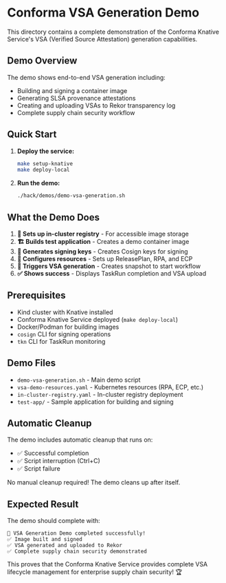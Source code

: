 # Conforma VSA Generation Demo

This directory contains a complete demonstration of the Conforma Knative Service's VSA (Verified Source Attestation) generation capabilities.

## Demo Overview

The demo shows end-to-end VSA generation including:
- Building and signing a container image
- Generating SLSA provenance attestations
- Creating and uploading VSAs to Rekor transparency log
- Complete supply chain security workflow

## Quick Start

1. **Deploy the service:**
   ```bash
   make setup-knative
   make deploy-local
   ```

2. **Run the demo:**
   ```bash
   ./hack/demos/demo-vsa-generation.sh
   ```

## What the Demo Does

1. **🔧 Sets up in-cluster registry** - For accessible image storage
2. **🏗️ Builds test application** - Creates a demo container image
3. **🔑 Generates signing keys** - Creates Cosign keys for signing
4. **📝 Configures resources** - Sets up ReleasePlan, RPA, and ECP
5. **🚀 Triggers VSA generation** - Creates snapshot to start workflow
6. **✅ Shows success** - Displays TaskRun completion and VSA upload

## Prerequisites

- Kind cluster with Knative installed
- Conforma Knative Service deployed (`make deploy-local`)
- Docker/Podman for building images
- `cosign` CLI for signing operations
- `tkn` CLI for TaskRun monitoring

## Demo Files

- `demo-vsa-generation.sh` - Main demo script
- `vsa-demo-resources.yaml` - Kubernetes resources (RPA, ECP, etc.)
- `in-cluster-registry.yaml` - In-cluster registry deployment
- `test-app/` - Sample application for building and signing

## Automatic Cleanup

The demo includes automatic cleanup that runs on:
- ✅ Successful completion
- ✅ Script interruption (Ctrl+C)
- ✅ Script failure

No manual cleanup required! The demo cleans up after itself.

## Expected Result

The demo should complete with:
```
🎉 VSA Generation Demo completed successfully!
✅ Image built and signed
✅ VSA generated and uploaded to Rekor
✅ Complete supply chain security demonstrated
```

This proves that the Conforma Knative Service provides complete VSA lifecycle management for enterprise supply chain security! 🏆